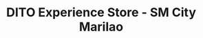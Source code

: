 ---
title: "DITO Experience Store - SM City Marilao"
url: /marilao/dito-experience-store-sm-city-marilao/
shop: Handy
---